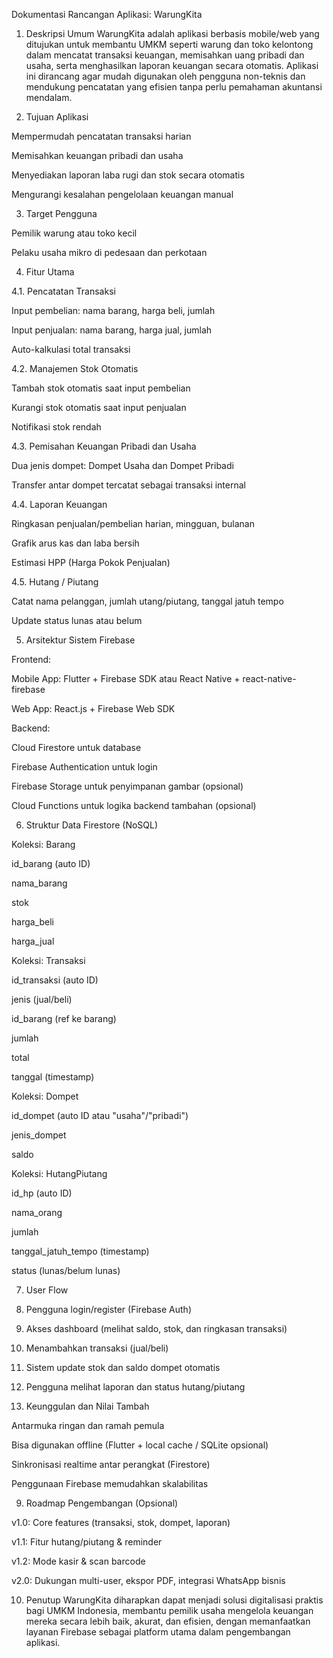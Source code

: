Dokumentasi Rancangan Aplikasi: WarungKita

1. Deskripsi Umum WarungKita adalah aplikasi berbasis mobile/web yang ditujukan untuk membantu UMKM seperti warung dan toko kelontong dalam mencatat transaksi keuangan, memisahkan uang pribadi dan usaha, serta menghasilkan laporan keuangan secara otomatis. Aplikasi ini dirancang agar mudah digunakan oleh pengguna non-teknis dan mendukung pencatatan yang efisien tanpa perlu pemahaman akuntansi mendalam.

2. Tujuan Aplikasi

Mempermudah pencatatan transaksi harian

Memisahkan keuangan pribadi dan usaha

Menyediakan laporan laba rugi dan stok secara otomatis

Mengurangi kesalahan pengelolaan keuangan manual


3. Target Pengguna

Pemilik warung atau toko kecil

Pelaku usaha mikro di pedesaan dan perkotaan


4. Fitur Utama

4.1. Pencatatan Transaksi

Input pembelian: nama barang, harga beli, jumlah

Input penjualan: nama barang, harga jual, jumlah

Auto-kalkulasi total transaksi


4.2. Manajemen Stok Otomatis

Tambah stok otomatis saat input pembelian

Kurangi stok otomatis saat input penjualan

Notifikasi stok rendah


4.3. Pemisahan Keuangan Pribadi dan Usaha

Dua jenis dompet: Dompet Usaha dan Dompet Pribadi

Transfer antar dompet tercatat sebagai transaksi internal


4.4. Laporan Keuangan

Ringkasan penjualan/pembelian harian, mingguan, bulanan

Grafik arus kas dan laba bersih

Estimasi HPP (Harga Pokok Penjualan)


4.5. Hutang / Piutang

Catat nama pelanggan, jumlah utang/piutang, tanggal jatuh tempo

Update status lunas atau belum


5. Arsitektur Sistem Firebase

Frontend:

Mobile App: Flutter + Firebase SDK atau React Native + react-native-firebase

Web App: React.js + Firebase Web SDK


Backend:

Cloud Firestore untuk database

Firebase Authentication untuk login

Firebase Storage untuk penyimpanan gambar (opsional)

Cloud Functions untuk logika backend tambahan (opsional)


6. Struktur Data Firestore (NoSQL)

Koleksi: Barang

id_barang (auto ID)

nama_barang

stok

harga_beli

harga_jual


Koleksi: Transaksi

id_transaksi (auto ID)

jenis (jual/beli)

id_barang (ref ke barang)

jumlah

total

tanggal (timestamp)


Koleksi: Dompet

id_dompet (auto ID atau "usaha"/"pribadi")

jenis_dompet

saldo


Koleksi: HutangPiutang

id_hp (auto ID)

nama_orang

jumlah

tanggal_jatuh_tempo (timestamp)

status (lunas/belum lunas)


7. User Flow

1. Pengguna login/register (Firebase Auth)


2. Akses dashboard (melihat saldo, stok, dan ringkasan transaksi)


3. Menambahkan transaksi (jual/beli)


4. Sistem update stok dan saldo dompet otomatis


5. Pengguna melihat laporan dan status hutang/piutang



8. Keunggulan dan Nilai Tambah

Antarmuka ringan dan ramah pemula

Bisa digunakan offline (Flutter + local cache / SQLite opsional)

Sinkronisasi realtime antar perangkat (Firestore)

Penggunaan Firebase memudahkan skalabilitas


9. Roadmap Pengembangan (Opsional)

v1.0: Core features (transaksi, stok, dompet, laporan)

v1.1: Fitur hutang/piutang & reminder

v1.2: Mode kasir & scan barcode

v2.0: Dukungan multi-user, ekspor PDF, integrasi WhatsApp bisnis


10. Penutup WarungKita diharapkan dapat menjadi solusi digitalisasi praktis bagi UMKM Indonesia, membantu pemilik usaha mengelola keuangan mereka secara lebih baik, akurat, dan efisien, dengan memanfaatkan layanan Firebase sebagai platform utama dalam pengembangan aplikasi.


